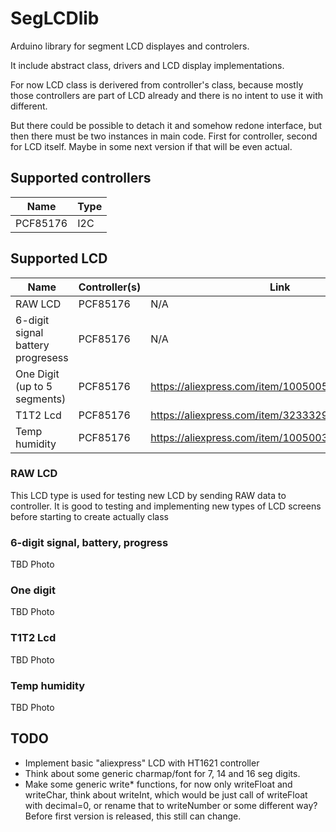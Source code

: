 # SegLCDlib
Arduino library for segment LCD displayes and controlers.

It include abstract class, drivers and LCD display implementations.


For now LCD class is derivered from controller's class, because mostly those controllers are part of LCD already and there is no intent to use it with different.

But there could be possible to detach it and somehow redone interface, but then there must be two instances in main code. First for controller, second for LCD itself. Maybe in some next version if that will be even actual.

## Supported controllers

| Name     | Type |
|----------|------|
| PCF85176 | I2C  |

## Supported LCD

| Name                               | Controller(s) | Link |
|------------------------------------|---------------|------|
| RAW LCD                            | PCF85176      | N/A  |
| 6-digit signal battery progresess  | PCF85176      | N/A  |
| One Digit (up to 5 segments)                            | PCF85176      | https://aliexpress.com/item/1005005410565386.html |
| T1T2 Lcd                           | PCF85176      | https://aliexpress.com/item/32333296186.html      |
| Temp humidity                      | PCF85176      | https://aliexpress.com/item/1005003044283980.html |


### RAW LCD
This LCD type is used for testing new LCD by sending RAW data to controller. It is good to testing and implementing new types of LCD screens before starting to create actually class


### 6-digit signal, battery, progress

TBD Photo

### One digit

TBD Photo

### T1T2 Lcd

TBD Photo

### Temp humidity

TBD Photo

## TODO
 - Implement basic "aliexpress" LCD with HT1621 controller
 - Think about some generic charmap/font for 7, 14 and 16 seg digits.
 - Make some generic write* functions, for now only writeFloat and writeChar, think about writeInt, which would be just call of writeFloat with decimal=0, or rename that to writeNumber or some different way? Before first version is released, this still can change.
